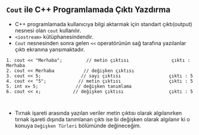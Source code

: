 ## `Cout` ile C++ Programlamada Çıktı Yazdırma
- C++ programlamada kullanıcıya bilgi aktarmak için standart çıktı(output) nesnesi olan `cout` kullanılır. 
- `<iostream>` kütüphanesindendir.
- `Cout` nesnesinden sonra gelen `<<` operatörünün sağ tarafına yazılanlar çıktı ekranına yansımaktadır.

```
1. cout << "Merhaba";         // metin çıktısı                çıktı : Merhaba 
2. cout << Merhaba           // değişken çıktısı
3. cout << 5;               // sayı çıktısı                  çıktı : 5  
4. cout << "5";            // metin çıktısı                  çıktı : 5 
5. int x= 5;              // değişken tanımlama
6. cout << x;            // değişken çıktısı                 çıktı : 5 

   
```
- Tırnak işareti arasında yazılan veriler metin çıktısı olarak algılanırken tırnak işareti dışında tanımlanan çıktı ise bi değişken olarak algılanır ki o konuya `Değişken Türleri` bölümünde değineceğim.


